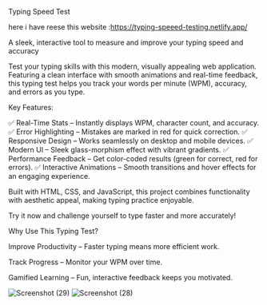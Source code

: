 Typing Speed Test

here i have reese this website :https://typing-speeed-testing.netlify.app/


A sleek, interactive tool to measure and improve your typing speed and accuracy

Test your typing skills with this modern, visually appealing web application. Featuring a clean interface with smooth animations and real-time feedback, this typing test helps you track your words per minute (WPM), accuracy, and errors as you type.


Key Features:

✅ Real-Time Stats – Instantly displays WPM, character count, and accuracy.
✅ Error Highlighting  – Mistakes are marked in red for quick correction.
✅ Responsive Design – Works seamlessly on desktop and mobile devices.
✅ Modern UI – Sleek glass-morphism effect with vibrant gradients.
✅ Performance Feedback – Get color-coded results (green for correct, red for errors).
✅ Interactive Animations – Smooth transitions and hover effects for an engaging experience.

Built with HTML, CSS, and JavaScript, this project combines functionality with aesthetic appeal, making typing practice enjoyable.

Try it now and challenge yourself to type faster and more accurately!

Why Use This Typing Test?

Improve Productivity – Faster typing means more efficient work.

Track Progress – Monitor your WPM over time.


Gamified Learning – Fun, interactive feedback keeps you motivated.

![Screenshot (29)](https://github.com/user-attachments/assets/8e2b09bc-6c65-45b8-8a9f-4b610ec34fdb)
![Screenshot (28)](https://github.com/user-attachments/assets/f37a8168-9afc-4c12-b483-34556506b503)
